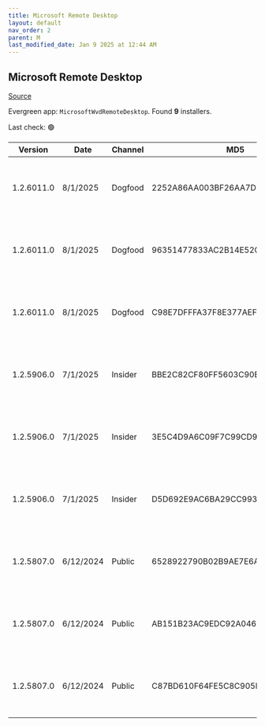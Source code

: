 ```yaml
---
title: Microsoft Remote Desktop
layout: default
nav_order: 2
parent: M
last_modified_date: Jan 9 2025 at 12:44 AM
---
```


## Microsoft Remote Desktop

[Source](https://docs.microsoft.com/en-us/azure/virtual-desktop/connect-windows-7-10)

Evergreen app: `MicrosoftWvdRemoteDesktop`. Found **9** installers.

Last check: 🟢

| Version    | Date      | Channel | MD5                              | Sha2                                                                                                                             | Architecture | Filename | URI                                                                                                                                                                                                                                                                  |
| ---------- | --------- | ------- | -------------------------------- | -------------------------------------------------------------------------------------------------------------------------------- | ------------ | -------- | -------------------------------------------------------------------------------------------------------------------------------------------------------------------------------------------------------------------------------------------------------------------- |
| 1.2.6011.0 | 8/1/2025  | Dogfood | 2252A86AA003BF26AA7D1A8141F3580F | 427F8167511BC817D7DE210CD07B0886296A534374E0D0FDD128A00FA0D2A6CBB53D284BBD1C3220B09F6D85D49DF5615B878ED5366486518A388350C214B1AE | ARM64        |          | [https://res.cdn.office.net/remote-desktop-windows-client/3c47a956-e3ed-488c-a09a-1a11dceae9e3/RemoteDesktop_1.2.6011.0_ARM64.msi](https://res.cdn.office.net/remote-desktop-windows-client/3c47a956-e3ed-488c-a09a-1a11dceae9e3/RemoteDesktop_1.2.6011.0_ARM64.msi) |
| 1.2.6011.0 | 8/1/2025  | Dogfood | 96351477833AC2B14E52C3EA2491E724 | F5FE618D56896FFB5DBA305C46CB64C479CF7D6EE85E20319C9F257AAFACC13E5263658E12E9AF2881788E5DEA1CF2F4A895DB0DC9158657DDBFEBD157F7BAA2 | x64          |          | [https://res.cdn.office.net/remote-desktop-windows-client/356ec569-d6f0-4e40-a189-f61618411507/RemoteDesktop_1.2.6011.0_x64.msi](https://res.cdn.office.net/remote-desktop-windows-client/356ec569-d6f0-4e40-a189-f61618411507/RemoteDesktop_1.2.6011.0_x64.msi)     |
| 1.2.6011.0 | 8/1/2025  | Dogfood | C98E7DFFFA37F8E377AEFE66F1518E2E | 53FE00692DB5A31E74EF01F73E946E3A0444A744F64507CEEE8A2EC1F6CDE6D888C9B2DA518F4942E8B29BF7939272B7678BBDCEF08F056C70EDF6194BB9D32C | x86          |          | [https://res.cdn.office.net/remote-desktop-windows-client/2984eec9-d546-461d-b892-14da74e3b9ea/RemoteDesktop_1.2.6011.0_x86.msi](https://res.cdn.office.net/remote-desktop-windows-client/2984eec9-d546-461d-b892-14da74e3b9ea/RemoteDesktop_1.2.6011.0_x86.msi)     |
| 1.2.5906.0 | 7/1/2025  | Insider | BBE2C82CF80FF5603C90B96B46B9CBCA | 40A34D4FEFDDE62CA5796623817F1F236B101ACF797848F9A74478F96EDABF0593C64032666EF8FB9AA975DD22C92DC460047A49FE00182D28C93D1FF14F9015 | ARM64        |          | [https://res.cdn.office.net/remote-desktop-windows-client/a21cb4b3-7769-44dc-b50a-14288bf2452a/RemoteDesktop_1.2.5906.0_ARM64.msi](https://res.cdn.office.net/remote-desktop-windows-client/a21cb4b3-7769-44dc-b50a-14288bf2452a/RemoteDesktop_1.2.5906.0_ARM64.msi) |
| 1.2.5906.0 | 7/1/2025  | Insider | 3E5C4D9A6C09F7C99CD9B1F0A15580EC | 3052DC211E503D885F3E34AC8EBB4AF3B93AA6BBAE26892E56BF90748332BEBF873C26614A5BDFEA1B5A58F4563B402BECD61198DB57FB388CD68A1069AF0AAA | x64          |          | [https://res.cdn.office.net/remote-desktop-windows-client/de83d247-e873-49e5-9eb7-b10391d25db6/RemoteDesktop_1.2.5906.0_x64.msi](https://res.cdn.office.net/remote-desktop-windows-client/de83d247-e873-49e5-9eb7-b10391d25db6/RemoteDesktop_1.2.5906.0_x64.msi)     |
| 1.2.5906.0 | 7/1/2025  | Insider | D5D692E9AC6BA29CC993E8830751E4F2 | 28183F4C58E2E94A78BCBDDD933DD7DA7A91C42B945B9CFA1E4B90B566CDC1805C4FF85011795E98DB322D3098613800FF779BBF7613A803EE3AE25E693E8612 | x86          |          | [https://res.cdn.office.net/remote-desktop-windows-client/e69f562f-6950-4fe4-aa7d-02d8dc0de3b6/RemoteDesktop_1.2.5906.0_x86.msi](https://res.cdn.office.net/remote-desktop-windows-client/e69f562f-6950-4fe4-aa7d-02d8dc0de3b6/RemoteDesktop_1.2.5906.0_x86.msi)     |
| 1.2.5807.0 | 6/12/2024 | Public  | 6528922790B02B9AE7E6AF6F46FD5932 | D4A49637A4662CFE210DD25C269E5DB210E67C9022EBA949DFB3DDE806464EB5CF9E917205B52A85DC9B1ECA7413E5B14BA9A9782CC4B6E819FB1E60FE7B5E33 | ARM64        |          | [https://res.cdn.office.net/remote-desktop-windows-client/f138e5de-bea8-460d-acbc-52f1afdbc966/RemoteDesktop_1.2.5807.0_ARM64.msi](https://res.cdn.office.net/remote-desktop-windows-client/f138e5de-bea8-460d-acbc-52f1afdbc966/RemoteDesktop_1.2.5807.0_ARM64.msi) |
| 1.2.5807.0 | 6/12/2024 | Public  | AB151B23AC9EDC92A0462DC906A1FD0E | 47A35A3AEC63D96B5BDE4353F709D103018ADAF768EC1B6E0F91BDD1CC4D205CF3D438BFD2EBBE0B6B4C001854911E20B5E18D587D4C348A8195DA6B45BA41C5 | x64          |          | [https://res.cdn.office.net/remote-desktop-windows-client/7bc1bf8b-8117-4a30-b6c5-872394c7ad27/RemoteDesktop_1.2.5807.0_x64.msi](https://res.cdn.office.net/remote-desktop-windows-client/7bc1bf8b-8117-4a30-b6c5-872394c7ad27/RemoteDesktop_1.2.5807.0_x64.msi)     |
| 1.2.5807.0 | 6/12/2024 | Public  | C87BD610F64FE5C8C905BCE2D1B825A9 | F3159BB4504A30002FB908FBB6BBA0021C8BB6025C8F3D5F338C76095C7BA2AABABDE72B1D39B7B40110EC58388125F57C8ED010D6913DEA02403C37B6278C33 | x86          |          | [https://res.cdn.office.net/remote-desktop-windows-client/1941fa2f-d7bc-44f4-8805-5c074378c891/RemoteDesktop_1.2.5807.0_x86.msi](https://res.cdn.office.net/remote-desktop-windows-client/1941fa2f-d7bc-44f4-8805-5c074378c891/RemoteDesktop_1.2.5807.0_x86.msi)     |
